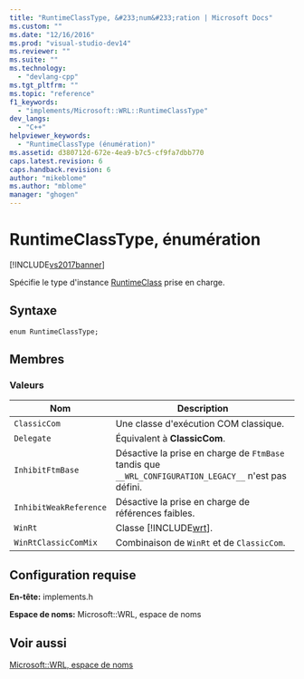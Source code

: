 ```yaml
---
title: "RuntimeClassType, &#233;num&#233;ration | Microsoft Docs"
ms.custom: ""
ms.date: "12/16/2016"
ms.prod: "visual-studio-dev14"
ms.reviewer: ""
ms.suite: ""
ms.technology: 
  - "devlang-cpp"
ms.tgt_pltfrm: ""
ms.topic: "reference"
f1_keywords: 
  - "implements/Microsoft::WRL::RuntimeClassType"
dev_langs: 
  - "C++"
helpviewer_keywords: 
  - "RuntimeClassType (énumération)"
ms.assetid: d380712d-672e-4ea9-b7c5-cf9fa7dbb770
caps.latest.revision: 6
caps.handback.revision: 6
author: "mikeblome"
ms.author: "mblome"
manager: "ghogen"
---
```

# RuntimeClassType, &#233;num&#233;ration
[!INCLUDE[vs2017banner](../assembler/inline/includes/vs2017banner.md)]

Spécifie le type d'instance [RuntimeClass](../windows/runtimeclass-class.md) prise en charge.  
  
## Syntaxe  
  
```  
enum RuntimeClassType;  
```  
  
## Membres  
  
### Valeurs  
  
|Nom|Description|  
|---------|-----------------|  
|`ClassicCom`|Une classe d'exécution COM classique.|  
|`Delegate`|Équivalent à **ClassicCom**.|  
|`InhibitFtmBase`|Désactive la prise en charge de `FtmBase` tandis que `__WRL_CONFIGURATION_LEGACY__` n'est pas défini.|  
|`InhibitWeakReference`|Désactive la prise en charge de références faibles.|  
|`WinRt`|Classe [!INCLUDE[wrt](../atl/reference/includes/wrt_md.md)].|  
|`WinRtClassicComMix`|Combinaison de `WinRt` et de `ClassicCom`.|  
  
## Configuration requise  
 **En\-tête:** implements.h  
  
 **Espace de noms:** Microsoft::WRL, espace de noms  
  
## Voir aussi  
 [Microsoft::WRL, espace de noms](../windows/microsoft-wrl-namespace.md)